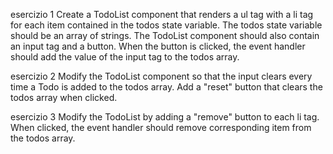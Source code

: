 esercizio 1
Create a TodoList component that renders a ul tag with a li tag for each item contained in the todos state variable.
The todos state variable should be an array of strings.
The TodoList component should also contain an input tag and a button.
When the button is clicked, the event handler should add the value of the input tag to the todos array.

esercizio 2
Modify the TodoList component so that the input clears every time a Todo is added to the todos array. Add a "reset" button that clears the todos array when clicked.

esercizio 3
Modify the TodoList by adding a "remove" button to each li tag.
When clicked, the event handler should remove corresponding item from the todos array.